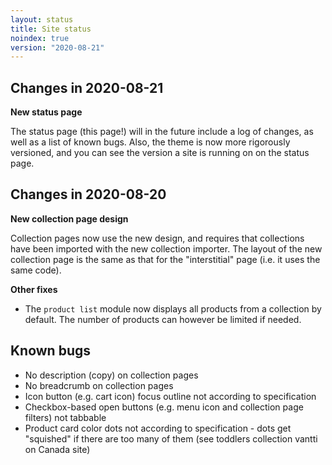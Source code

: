 ```yaml
---
layout: status
title: Site status
noindex: true
version: "2020-08-21"
---
```


## Changes in 2020-08-21

**New status page**

The status page (this page!) will in the future include a log of changes, as well as a list of known bugs. Also, the theme is now more rigorously versioned, and you can see the version a site is running on on the status page.

## Changes in 2020-08-20

**New collection page design**

Collection pages now use the new design, and requires that collections have been imported with the new collection importer. The layout of the new collection page is the same as that for the "interstitial" page (i.e. it uses the same code).

**Other fixes**

- The `product list` module now displays all products from a collection by default. The number of products can however be limited if needed.

## Known bugs

- No description (copy) on collection pages
- No breadcrumb on collection pages
- Icon button (e.g. cart icon) focus outline not according to specification
- Checkbox-based open buttons (e.g. menu icon and collection page filters) not tabbable
- Product card color dots not according to specification - dots get "squished" if there are too many of them (see toddlers collection vantti on Canada site)